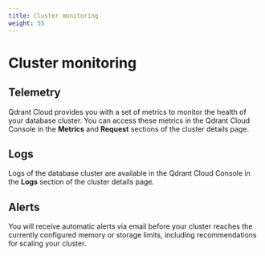 ```yaml
---
title: Cluster monitoring
weight: 55
---
```


# Cluster monitoring

## Telemetry

Qdrant Cloud provides you with a set of metrics to monitor the health of your database cluster. You can access these metrics in the Qdrant Cloud Console in the **Metrics** and **Request** sections of the cluster details page.

## Logs

Logs of the database cluster are available in the Qdrant Cloud Console in the **Logs** section of the cluster details page.

## Alerts

You will receive automatic alerts via email before your cluster reaches the currently configured memory or storage limits, including recommendations for scaling your cluster.
